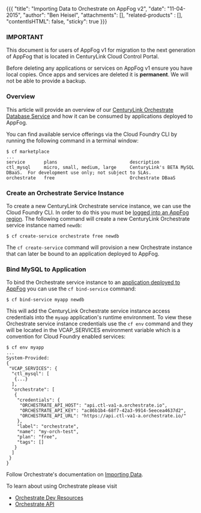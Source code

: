 {{{
  "title": "Importing Data to Orchestrate on AppFog v2",
  "date": "11-04-2015",
  "author": "Ben Heisel",
  "attachments": [],
  "related-products" : [],
  "contentIsHTML": false,
  "sticky": true
}}}

### IMPORTANT

This document is for users of AppFog v1 for migration to the next generation of AppFog that is located in CenturyLink Cloud Control Portal.

Before deleting any applications or services on AppFog v1 ensure you have local copies. Once apps and services are deleted it is **permanent**. We will not be able to provide a backup.

### Overview

This article will provide an overview of our [CenturyLink Orchestrate Database Service](https://orchestrate.io/) and how it can be consumed by applications deployed to AppFog.


You can find available service offerings via the Cloud Foundry CLI by running the following command in a terminal window:

```
$ cf marketplace
...
service       plans                           description   
ctl_mysql     micro, small, medium, large     CenturyLink's BETA MySQL DBaaS.  For development use only; not subject to SLAs.
orchestrate   free                            Orchestrate DBaaS
```

### Create an Orchestrate Service Instance

To create a new CenturyLink Orchestrate service instance, we can use the Cloud Foundry CLI. In order to do this you must be [logged into an AppFog region](../AppFog/login-using-cf-cli.md). The following command will create a new CenturyLink Orchestrate service instance named `newdb`:

```
$ cf create-service orchestrate free newdb
```

The `cf create-service` command will provision a new Orchestrate instance that can later be bound to an application deployed to AppFog.

### Bind MySQL to Application

To bind the Orchestrate service instance to an [application deployed to AppFog](../AppFog/deploy-an-application.md) you can use the `cf bind-service` command:

```
$ cf bind-service myapp newdb
```

This will add the CenturyLink Orchestrate service instance access credentials into the `myapp` application's runtime environment. To view these Orchestrate service instance credentials use the `cf env` command and they will be located in the VCAP_SERVICES environment variable which is a convention for Cloud Foundry enabled services:

```
$ cf env myapp
...
System-Provided:
{
 "VCAP_SERVICES": {
  "ctl_mysql": [
   {...}
  ],
  "orchestrate": [
   {
    "credentials": {
     "ORCHESTRATE_API_HOST": "api.ctl-va1-a.orchestrate.io",
     "ORCHESTRATE_API_KEY": "ac86b1b4-68f7-42a3-9914-5eecea4637d2",
     "ORCHESTRATE_API_URL": "https://api.ctl-va1-a.orchestrate.io/"
    },
    "label": "orchestrate",
    "name": "my-orch-test",
    "plan": "free",
    "tags": []
   }
  ]
 }
}
```
Follow Orchestrate's documentation on [Importing Data](https://orchestrate.io/docs/data-import).

To learn about using Orchestrate please visit
* [Orchestrate Dev Resources](https://orchestrate.io/docs)
* [Orchestrate API](https://orchestrate.io/docs/apiref#overview)
